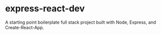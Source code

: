 # express-react-dev
A starting point boilerplate full stack project built with Node, Express, and Create-React-App.
